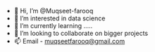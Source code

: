 - 👋 Hi, I’m @Muqseet-farooq
- 👀 I’m interested in data science
- 🌱 I’m currently learning .....
- 💞️ I’m looking to collaborate on bigger projects
- 📫 Email - muqseetfarooq@gmail.com

<!---
Muqseet-farooq/Muqseet-farooq is a ✨ special ✨ repository because its `README.md` (this file) appears on your GitHub profile.
You can click the Preview link to take a look at your changes.
--->
